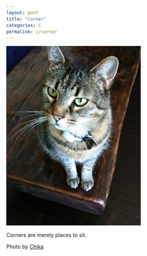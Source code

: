 ```yaml
---
layout: post
title: "Corner"
categories: C
permalink: c/corner
---
```


<img src="/images/c/corner.jpg">

Corners are merely places to sit.

Photo by <a href="http://www.flickr.com/photos/chikawatanabe/3778109093/">Chika</a>